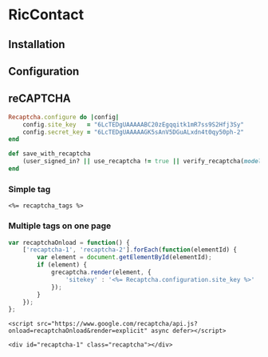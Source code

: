 # RicContact

## Installation

## Configuration

## reCAPTCHA

```ruby
Recaptcha.configure do |config|
    config.site_key   = "6LcTEDgUAAAAABC20zEgqqitk1mR7ss9S2Hfj3Sy"
    config.secret_key = "6LcTEDgUAAAAAGK5sAnV5DGuALxdn4t0qy50ph-2"
end
```

```ruby
def save_with_recaptcha
    (user_signed_in? || use_recaptcha != true || verify_recaptcha(model: @sample, attribute: :recaptcha)) && @sample.save
end
```

### Simple tag

```erb
<%= recaptcha_tags %>
```

### Multiple tags on one page

```js
var recaptchaOnload = function() {
    ['recaptcha-1', 'recaptcha-2'].forEach(function(elementId) {
        var element = document.getElementById(elementId);
        if (element) {
            grecaptcha.render(element, {
                'sitekey' : '<%= Recaptcha.configuration.site_key %>'
            });
        }
    });
};
```

```erb
<script src="https://www.google.com/recaptcha/api.js?onload=recaptchaOnload&render=explicit" async defer></script>
```

```erb
<div id="recaptcha-1" class="recaptcha"></div>
```